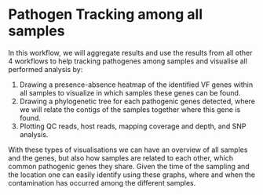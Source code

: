 # Pathogen Tracking among all samples

In this workflow, we will aggregate results and use the results from all other 4 workflows to help tracking pathogenes among samples and visualise all performed analysis by:

1. Drawing a presence-absence heatmap of the identified VF genes within all samples to visualize in which samples these genes can be found.
2. Drawing a phylogenetic tree for each pathogenic genes detected, where we will relate the contigs of the samples together where this gene is found.
3. Plotting QC reads, host reads, mapping coverage and depth, and SNP analysis.

With these types of visualisations we can have an overview of all samples and the genes, but also how samples are related to each other, which common pathogenic genes they share. Given the time of the sampling and the location one can easily identify using these graphs, where and when the contamination has occurred among the different samples.
